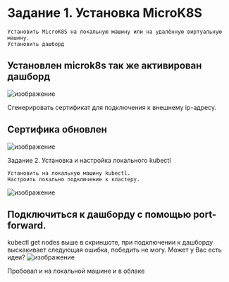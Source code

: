 # Задание 1. Установка MicroK8S

    Установить MicroK8S на локальную машину или на удалённую виртуальную машину.
    Установить дашборд

## Установлен microk8s так же активирован дашборд
![изображение](https://github.com/IOSorokin/Kubernetes/assets/148979909/7830b8a2-b41c-4771-a772-9e4293babb80)

    

Сгенерировать сертификат для подключения к внешнему ip-адресу.

## Сертифика обновлен

![изображение](https://github.com/IOSorokin/Kubernetes/assets/148979909/90f56064-da5a-4cf0-ac59-033fe2280bfa)


Задание 2. Установка и настройка локального kubectl

    Установить на локальную машину kubectl.
    Настроить локально подключение к кластеру.
![изображение](https://github.com/IOSorokin/Kubernetes/assets/148979909/6b02d515-55f1-495c-9680-4e0cd16b4ca4)

    
## Подключиться к дашборду с помощью port-forward.
   kubectl get nodes выше в скриншоте, при подключении к дашборду выскакивает следующая ошибка, победить не могу. 
   Может у Вас есть идеи? 
![изображение](https://github.com/IOSorokin/Kubernetes/assets/148979909/64efbc19-7b4a-4fed-9a01-e8eb9d28b5aa)

Пробовал и на локальной машине и в облаке

